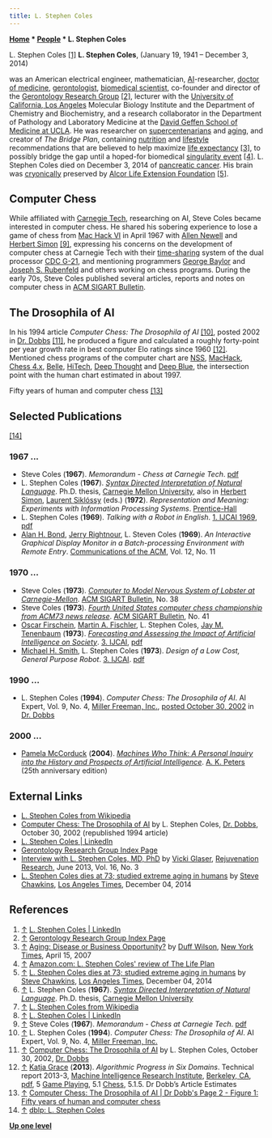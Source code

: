 ```yaml
---
title: L. Stephen Coles
---
```

**[Home](Home "Home") \* [People](People "People") \* L. Stephen Coles**



 [](https://www.linkedin.com/in/lcoles1/) L. Stephen Coles <a id="cite-note-1" href="#cite-ref-1">[1]</a> 
**L. Stephen Coles**, (January 19, 1941 – December 3, 2014)  

was an American electrical engineer, mathematician, [AI](Artificial_Intelligence "Artificial Intelligence")-researcher, [doctor of medicine](https://en.wikipedia.org/wiki/Doctor_of_Medicine), [gerontologist](https://en.wikipedia.org/wiki/Gerontology), [biomedical scientist](https://en.wikipedia.org/wiki/Biomedical_sciences), co-founder and director of the [Gerontology Research Group](https://en.wikipedia.org/wiki/Gerontology_Research_Group) <a id="cite-note-2" href="#cite-ref-2">[2]</a>, lecturer with the [University of California, Los Angeles](https://en.wikipedia.org/wiki/University_of_California,_Los_Angeles) Molecular Biology Institute and the Department of Chemistry and Biochemistry, and a research collaborator in the Department of Pathology and Laboratory Medicine at the [David Geffen School of Medicine at UCLA](https://en.wikipedia.org/wiki/David_Geffen_School_of_Medicine_at_UCLA). 
He was researcher on [supercentenarians](https://en.wikipedia.org/wiki/Supercentenarian) and [aging](https://en.wikipedia.org/wiki/Ageing), and creator of *The Bridge Plan*, containing [nutrition](https://en.wikipedia.org/wiki/Nutrition) and [lifestyle](https://en.wikipedia.org/wiki/Lifestyle_%28sociology%29) recommendations that are believed to help maximize [life expectancy](https://en.wikipedia.org/wiki/Life_expectancy) <a id="cite-note-3" href="#cite-ref-3">[3]</a>, to possibly bridge the gap until a hoped-for biomedical [singularity event](https://en.wikipedia.org/wiki/Technological_singularity) <a id="cite-note-4" href="#cite-ref-4">[4]</a>. 
L. Stephen Coles died on December 3, 2014 of [pancreatic cancer](https://en.wikipedia.org/wiki/Pancreatic_cancer). His brain was [cryonically](https://en.wikipedia.org/wiki/Cryonics) preserved by [Alcor Life Extension Foundation](https://en.wikipedia.org/wiki/Alcor_Life_Extension_Foundation) <a id="cite-note-5" href="#cite-ref-5">[5]</a>. 



## Computer Chess


While affiliated with [Carnegie Tech](Carnegie_Mellon_University "Carnegie Mellon University"), researching on AI, Steve Coles became interested in computer chess. He shared his sobering experience to lose a game of chess from [Mac Hack VI](Mac_Hack "Mac Hack") in April 1967 with [Allen Newell](Allen_Newell "Allen Newell") and [Herbert Simon](Herbert_Simon "Herbert Simon") <a id="cite-note-9" href="#cite-ref-9">[9]</a>, expressing his concerns on the development of computer chess at Carnegie Tech with their [time-sharing](https://en.wikipedia.org/wiki/Time-sharing) system of the dual processor [CDC G-21](https://en.wikipedia.org/wiki/Bendix_G-20), and mentioning programmers [George Baylor](George_Baylor "George Baylor") and [Joseph S. Rubenfeld](Joseph_S._Rubenfeld "Joseph S. Rubenfeld") and others working on chess programs. During the early 70s, Steve Coles published several articles, reports and notes on computer chess in [ACM SIGART Bulletin](ACM#SIG "ACM").



## The Drosophila of AI


In his 1994 article *Computer Chess: The Drosophila of AI* <a id="cite-note-10" href="#cite-ref-10">[10]</a>, posted 2002 in [Dr. Dobbs](https://en.wikipedia.org/wiki/Dr._Dobb%27s_Journal) <a id="cite-note-11" href="#cite-ref-11">[11]</a>, he produced a figure and calculated a roughly forty-point per year growth rate in best computer Elo ratings since 1960 <a id="cite-note-12" href="#cite-ref-12">[12]</a>. Mentioned chess programs of the computer chart are [NSS](NSS "NSS"), [MacHack](Mac_Hack "Mac Hack"), [Chess 4.x](Chess_(Program) "Chess (Program)"), [Belle](Belle "Belle"), [HiTech](HiTech "HiTech"), [Deep Thought](Deep_Thought "Deep Thought") and [Deep Blue](Deep_Blue "Deep Blue"), the intersection point with the human chart estimated in about 1997.



 [](http://www.drdobbs.com/parallel/computer-chess-the-drosophila-of-ai/184405171?pgno=2) 
Fifty years of human and computer chess <a id="cite-note-13" href="#cite-ref-13">[13]</a>



## Selected Publications


<a id="cite-note-14" href="#cite-ref-14">[14]</a>



### 1967 ...


* Steve Coles (**1967**). *Memorandum - Chess at Carnegie Tech*. [pdf](http://digitalcollections.library.cmu.edu/awweb/awarchive?type=file&item=41937)
* L. Stephen Coles (**1967**). *[Syntax Directed Interpretation of Natural Language](https://www.researchgate.net/publication/33738501_Syntax-Directed_Interpretation_of_Natural_Language)*. Ph.D. thesis, [Carnegie Mellon University](Carnegie_Mellon_University "Carnegie Mellon University"), also in [Herbert Simon](Herbert_Simon "Herbert Simon"), [Laurent Siklóssy](index.php?title=Laurent_Sikl%C3%B3ssy&action=edit&redlink=1 "Laurent Siklóssy (page does not exist)") (eds.) (**1972**). *Representation and Meaning: Experiments with Information Processing Systems*. [Prentice-Hall](https://en.wikipedia.org/wiki/Prentice_Hall)
* L. Stephen Coles (**1969**). *Talking with a Robot in English*. [1. IJCAI 1969](Conferences#IJCAI "Conferences"), [pdf](https://www.ijcai.org/Proceedings/69/Papers/052.pdf)
* [Alan H. Bond](Alan_H._Bond "Alan H. Bond"), [Jerry Rightnour](https://dblp.uni-trier.de/pers/hd/r/Rightnour:Jerry), L. Steven Coles (**1969**). *An Interactive Graphical Display Monitor in a Batch-processing Environment with Remote Entry*. [Communications of the ACM](ACM#Communications "ACM"), Vol. 12, No. 11


### 1970 ...


* Steve Coles (**1973**). *[Computer to Model Nervous System of Lobster at Carnegie-Mellon](https://dl.acm.org/citation.cfm?doid=1056781.1056783)*. [ACM SIGART Bulletin](ACM#SIG "ACM"), No. 38
* Steve Coles (**1973**). *[Fourth United States computer chess championship from ACM73 news release](https://dl.acm.org/citation.cfm?id=1045175)*. [ACM SIGART Bulletin](ACM#SIG "ACM"), No. 41
* [Oscar Firschein](http://www.ai.sri.com/people/firschein), [Martin A. Fischler](http://www.ai.sri.com/people/fischler), L. Stephen Coles, [Jay M. Tenenbaum](http://commerce.net/board-member/dr-jay-m-tenenbaum/) (**1973**). *[Forecasting and Assessing the Impact of Artificial Intelligence on Society](https://dl.acm.org/citation.cfm?id=1624789)*. [3. IJCAI](Conferences#IJCAI "Conferences"), [pdf](https://www.ijcai.org/Proceedings/73/Papers/013.pdf)
* [Michael H. Smith](https://dblp.uni-trier.de/pers/hd/s/Smith:Michael_H=.html), L. Stephen Coles (**1973**). *Design of a Low Cost, General Purpose Robot*. [3. IJCAI](Conferences#IJCAI "Conferences"). [pdf](https://www.ijcai.org/Proceedings/73/Papers/034.pdf)


### 1990 ...


* L. Stephen Coles (**1994**). *Computer Chess: The Drosophila of AI*. AI Expert, Vol. 9, No. 4, [Miller Freeman, Inc.](https://en.wikipedia.org/wiki/Miller_Freeman,_Inc.), [posted October 30, 2002](http://www.drdobbs.com/high-performance-computing/184405171) in [Dr. Dobbs](https://en.wikipedia.org/wiki/Dr._Dobb%27s_Journal)


### 2000 ...


* [Pamela McCorduck](https://en.wikipedia.org/wiki/Pamela_McCorduck) (**2004**). *[Machines Who Think: A Personal Inquiry into the History and Prospects of Artificial Intelligence](Artificial_Intelligence#MachinesWhoThink "Artificial Intelligence")*. [A. K. Peters](https://en.wikipedia.org/wiki/A_K_Peters) (25th anniversary edition)


## External Links


* [L. Stephen Coles from Wikipedia](https://en.wikipedia.org/wiki/L._Stephen_Coles)
* [Computer Chess: The Drosophila of AI](http://www.drdobbs.com/parallel/computer-chess-the-drosophila-of-ai/184405171) by L. Stephen Coles, [Dr. Dobbs](https://en.wikipedia.org/wiki/Dr._Dobb%27s_Journal), October 30, 2002 (republished 1994 article)
* [L. Stephen Coles | LinkedIn](https://www.linkedin.com/in/lcoles1/)
* [Gerontology Research Group Index Page](http://www.grg.org/)
* [Interview with L. Stephen Coles, MD, PhD](https://www.liebertpub.com/doi/full/10.1089/rej.2013.1444) by [Vicki Glaser](https://www.linkedin.com/in/vickiglaser4sciwriter), [Rejuvenation Research](https://en.wikipedia.org/wiki/Rejuvenation_Research), June 2013, Vol. 16, No. 3
* [L. Stephen Coles dies at 73; studied extreme aging in humans](https://www.latimes.com/local/obituaries/la-me-stephen-coles-20141205-story.html) by [Steve Chawkins](https://www.latimes.com/la-bio-steve-chawkins-staff.html), [Los Angeles Times](https://en.wikipedia.org/wiki/Los_Angeles_Times), December 04, 2014


## References


1. <a id="cite-ref-1" href="#cite-note-1">↑</a> [L. Stephen Coles | LinkedIn](https://www.linkedin.com/in/lcoles1/)
2. <a id="cite-ref-2" href="#cite-note-2">↑</a> [Gerontology Research Group Index Page](http://www.grg.org/)
3. <a id="cite-ref-3" href="#cite-note-3">↑</a> [Aging: Disease or Business Opportunity?](https://www.nytimes.com/2007/04/15/business/yourmoney/15aging.html?_r=0) by [Duff Wilson](https://en.wikipedia.org/wiki/Duff_Wilson), [New York Times](https://en.wikipedia.org/wiki/The_New_York_Times), April 15, 2007
4. <a id="cite-ref-4" href="#cite-note-4">↑</a> [Amazon.com: L. Stephen Coles' review of The Life Plan](https://www.amazon.com/review/R3R4XVEUESL6BT)
5. <a id="cite-ref-5" href="#cite-note-5">↑</a> [L. Stephen Coles dies at 73; studied extreme aging in humans](https://www.latimes.com/local/obituaries/la-me-stephen-coles-20141205-story.html) by [Steve Chawkins](https://www.latimes.com/la-bio-steve-chawkins-staff.html), [Los Angeles Times](https://en.wikipedia.org/wiki/Los_Angeles_Times), December 04, 2014
6. <a id="cite-ref-6" href="#cite-note-6">↑</a> L. Stephen Coles (**1967**). *[Syntax Directed Interpretation of Natural Language](https://www.researchgate.net/publication/33738501_Syntax-Directed_Interpretation_of_Natural_Language)*. Ph.D. thesis, [Carnegie Mellon University](Carnegie_Mellon_University "Carnegie Mellon University")
7. <a id="cite-ref-7" href="#cite-note-7">↑</a> [L. Stephen Coles from Wikipedia](https://en.wikipedia.org/wiki/L._Stephen_Coles)
8. <a id="cite-ref-8" href="#cite-note-8">↑</a> [L. Stephen Coles | LinkedIn](https://www.linkedin.com/pub/l-stephen-coles/21/a8/b3b)
9. <a id="cite-ref-9" href="#cite-note-9">↑</a> Steve Coles (**1967**). *Memorandum - Chess at Carnegie Tech*. [pdf](http://digitalcollections.library.cmu.edu/awweb/awarchive?type=file&item=41937)
10. <a id="cite-ref-10" href="#cite-note-10">↑</a> L. Stephen Coles (**1994**). *Computer Chess: The Drosophila of AI*. AI Expert, Vol. 9, No. 4, [Miller Freeman, Inc.](https://en.wikipedia.org/wiki/Miller_Freeman,_Inc.)
11. <a id="cite-ref-11" href="#cite-note-11">↑</a> [Computer Chess: The Drosophila of AI](http://www.drdobbs.com/high-performance-computing/184405171) by L. Stephen Coles, October 30, 2002, [Dr. Dobbs](https://en.wikipedia.org/wiki/Dr._Dobb%27s_Journal)
12. <a id="cite-ref-12" href="#cite-note-12">↑</a> [Katja Grace](index.php?title=Katja_Grace&action=edit&redlink=1 "Katja Grace (page does not exist)") (**2013**). *Algorithmic Progress in Six Domains*. Technical report 2013-3, [Machine Intelligence Research Institute](https://en.wikipedia.org/wiki/Machine_Intelligence_Research_Institute), [Berkeley, CA](https://en.wikipedia.org/wiki/Berkeley,_California), [pdf](http://intelligence.org/files/AlgorithmicProgress.pdf), 5 [Game Playing](Games "Games"), 5.1 [Chess](Chess "Chess"), 5.1.5. Dr Dobb’s Article Estimates
13. <a id="cite-ref-13" href="#cite-note-13">↑</a> [Computer Chess: The Drosophila of AI | Dr Dobb's Page 2 - Figure 1: Fifty years of human and computer chess](http://www.drdobbs.com/parallel/computer-chess-the-drosophila-of-ai/184405171?pgno=2)
14. <a id="cite-ref-14" href="#cite-note-14">↑</a> [dblp: L. Stephen Coles](https://dblp.uni-trier.de/pers/hd/c/Coles:L=_Stephen.html)

**[Up one level](People "People")**







 
